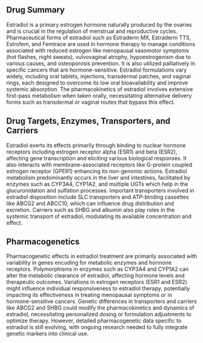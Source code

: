 ## Drug Summary
Estradiol is a primary estrogen hormone naturally produced by the ovaries and is crucial in the regulation of menstrual and reproductive cycles. Pharmaceutical forms of estradiol such as Estraderm MX, Estraderm TTS, Estrofem, and Femtrace are used in hormone therapy to manage conditions associated with reduced estrogen like menopausal vasomotor symptoms (hot flashes, night sweats), vulvovaginal atrophy, hypoestrogenism due to various causes, and osteoporosis prevention. It is also utilized palliatively in specific cancers that are hormone-sensitive. Estradiol formulations vary widely, including oral tablets, injections, transdermal patches, and vaginal rings, each designed to overcome its low oral bioavailability and improve systemic absorption. The pharmacokinetics of estradiol involves extensive first-pass metabolism when taken orally, necessitating alternative delivery forms such as transdermal or vaginal routes that bypass this effect.

## Drug Targets, Enzymes, Transporters, and Carriers
Estradiol exerts its effects primarily through binding to nuclear hormone receptors including estrogen receptor alpha (ESR1) and beta (ESR2), affecting gene transcription and eliciting various biological responses. It also interacts with membrane-associated receptors like G-protein coupled estrogen receptor (GPER1) enhancing its non-genomic actions. Estradiol metabolism predominantly occurs in the liver and intestines, facilitated by enzymes such as CYP3A4, CYP1A2, and multiple UGTs which help in the glucuronidation and sulfation processes. Important transporters involved in estradiol disposition include SLC transporters and ATP-binding cassettes like ABCG2 and ABCC10, which can influence drug distribution and excretion. Carriers such as SHBG and albumin also play roles in the systemic transport of estradiol, modulating its available concentration and effect.

## Pharmacogenetics
Pharmacogenetic effects in estradiol treatment are primarily associated with variability in genes encoding for metabolic enzymes and hormone receptors. Polymorphisms in enzymes such as CYP3A4 and CYP1A2 can alter the metabolic clearance of estradiol, affecting hormone levels and therapeutic outcomes. Variations in estrogen receptors (ESR1 and ESR2) might influence individual responsiveness to estradiol therapy, potentially impacting its effectiveness in treating menopausal symptoms or in hormone-sensitive cancers. Genetic differences in transporters and carriers like ABCG2 and SHBG could modify the pharmacokinetics and dynamics of estradiol, necessitating personalized dosing or formulation adjustments to optimize therapy. However, detailed pharmacogenetic data specific to estradiol is still evolving, with ongoing research needed to fully integrate genetic markers into clinical use.